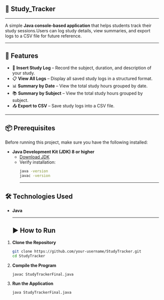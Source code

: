 ## 📘 Study_Tracker

---
A simple **Java console-based application** that helps students track their study sessions.Users can log study details, view summaries, and export logs to a CSV file for future reference.  

---

## 🚀 Features

- 📅 **Insert Study Log** – Record the subject, duration, and description of your study.  
- 📋 **View All Logs** – Display all saved study logs in a structured format.  
- 📊 **Summary by Date** – View the total study hours grouped by date.  
- 📚 **Summary by Subject** – View the total study hours grouped by subject.  
- 📤 **Export to CSV** – Save study logs into a CSV file.  

---
## 📦 Prerequisites  

Before running this project, make sure you have the following installed:  

- **Java Development Kit (JDK) 8 or higher**  
  - [Download JDK](https://www.oracle.com/java/technologies/javase-downloads.html)  
  - Verify installation:  
    ```bash
    java -version
    javac -version
    ```
    ----
## 🛠️ Technologies Used  

- **Java**

  ---

  ## ▶️ How to Run  

1. **Clone the Repository**  
   ```bash
   git clone https://github.com/your-username/StudyTracker.git
   cd StudyTracker

2. **Compile the Program**
    ```bash
   javac StudyTrackerFinal.java

3. **Run the Application**
   ```bash
   java StudyTrackerFinal.java
       
